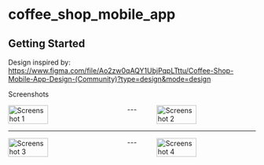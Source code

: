 # coffee_shop_mobile_app

## Getting Started

Design inspired by:
https://www.figma.com/file/Ao2zw0qAQY1UbjPqpLTttu/Coffee-Shop-Mobile-App-Design-(Community)?type=design&mode=design


Screenshots

<div style="display: flex; justify-content: space-between;">
  <img src="https://github.com/ragulsarma/online-coffee-shop-UI/assets/76203518/211cb4d5-f66d-46e3-b1f6-e3bd81faabf1" alt="Screenshot 1" style="width: 40%; margin-right: 20px;" />
  ---
  <img src="https://github.com/ragulsarma/online-coffee-shop-UI/assets/76203518/cbe0bd5d-06f6-46bd-9505-12bac938fbef" alt="Screenshot 2" style="width: 40%; margin-left: 20px;" />
</div>

  ---


<div style="display: flex; justify-content: space-between;">
  <img src="https://github.com/ragulsarma/online-coffee-shop-UI/assets/76203518/198d1d3d-f062-4b89-b2dc-23b2831f3402" alt="Screenshot 3" style="width: 40%; margin-right: 20px;" />
  ---
  <img src="https://github.com/ragulsarma/online-coffee-shop-UI/assets/76203518/630d0a6e-9909-45dc-9b78-ee05b72d0cbc" alt="Screenshot 4" style="width: 40%; margin-left: 20px;" />
</div>